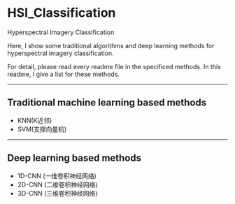 # HSI_Classification

Hyperspectral Imagery Classification

Here, I show some traditional algorithms and deep learning methods for hyperspectral imagery classification.

For detail, please read every readme file in the specificed methods.
In this readme, I give a list for these methods.

-------------------------------
## Traditional machine learning based methods
- KNN(K近邻)
- SVM(支撑向量机)

-------------------------------
## Deep learning based methods
- 1D-CNN (一维卷积神经网络)
- 2D-CNN (二维卷积神经网络)
- 3D-CNN (三维卷积神经网络)